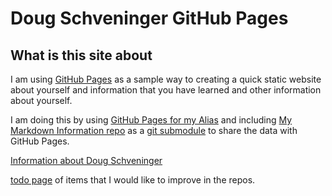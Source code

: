 # Doug Schveninger GitHub Pages

## What is this site about

I am using [GitHub Pages](https://docs.github.com/en/pages/getting-started-with-github-pages/about-github-pages) as a sample way to creating a quick static website about yourself and information that you have learned and other information about yourself. 

I am doing this by using [GitHub Pages for my Alias](https://github.com/dschveninger/dschveninger.github.io) and including [My Markdown Information repo](https://github.com/dschveninger/dougschveninger) as a [git submodule](https://git-scm.com/book/en/v2/Git-Tools-Submodules) to share the data with GitHub Pages.

[Information about Doug Schveninger](dougschveninger/about/introduction.md)

[todo page](TODO.md) of items that I would like to improve in the repos.
